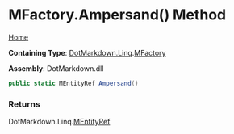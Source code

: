 <a name="_top"></a>

# MFactory\.Ampersand\(\) Method

[Home](../../../../README.md#_top)

**Containing Type**: [DotMarkdown.Linq](../../README.md#_top)\.[MFactory](../README.md#_top)

**Assembly**: DotMarkdown\.dll

```csharp
public static MEntityRef Ampersand()
```

### Returns

DotMarkdown\.Linq\.[MEntityRef](../../MEntityRef/README.md#_top)

